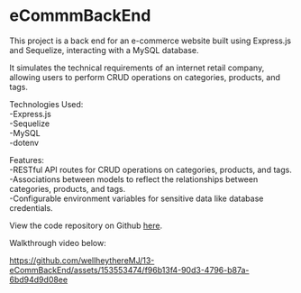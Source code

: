 # eCommmBackEnd 

This project is a back end for an e-commerce website built using Express.js and Sequelize, interacting with a MySQL database. 

It simulates the technical requirements of an internet retail company, allowing users to perform CRUD operations on categories, products, and tags.

Technologies Used:
<br>
-Express.js
<br>
-Sequelize
<br>
-MySQL 
<br>
-dotenv

Features:
<br>
-RESTful API routes for CRUD operations on categories, products, and tags.
<br>
-Associations between models to reflect the relationships between categories, products, and tags.
<br>
-Configurable environment variables for sensitive data like database credentials.

View the code repository on Github [here](https://github.com/wellheythereMJ/13-eCommBackEnd).

Walkthrough video below:

https://github.com/wellheythereMJ/13-eCommBackEnd/assets/153553474/f96b13f4-90d3-4796-b87a-6bd94d9d08ee
